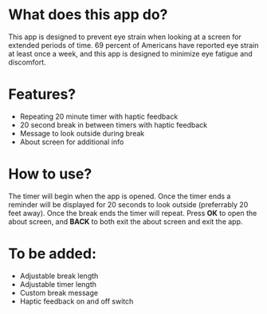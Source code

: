 # What does this app do?

This app is designed to prevent eye strain when looking at a screen for extended periods of time. 69 percent of Americans have reported eye strain at least once a week, and this app is designed to minimize eye fatigue and discomfort.

# Features?

* Repeating 20 minute timer with haptic feedback
* 20 second break in between timers with haptic feedback
* Message to look outside during break
* About screen for additional info

# How to use?

The timer will begin when the app is opened. Once the timer ends a reminder will be displayed for 20 seconds to look outside (preferrably 20 feet away). Once the break ends the timer will repeat.  Press **OK** to open the about screen, and **BACK** to both exit the about screen and exit the app. 

# To be added:

* Adjustable break length
* Adjustable timer length
* Custom break message
* Haptic feedback on and off switch
